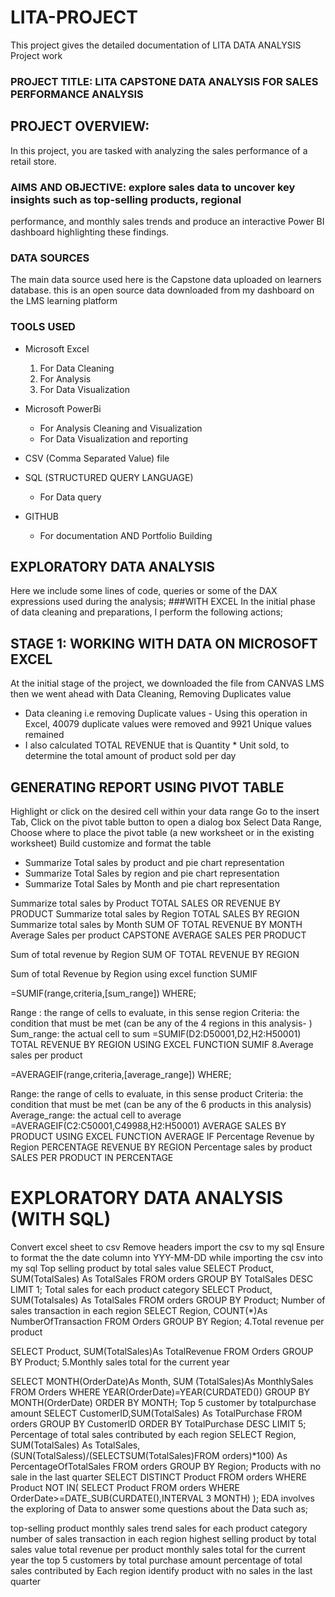 # LITA-PROJECT
This project gives the detailed documentation of LITA DATA ANALYSIS Project work

### PROJECT TITLE: LITA CAPSTONE DATA ANALYSIS FOR SALES PERFORMANCE ANALYSIS
## PROJECT OVERVIEW:
In this project, you are tasked with analyzing the sales performance of a retail store. 
### AIMS AND OBJECTIVE: explore sales data to uncover key insights such as top-selling products, regional 
performance, and monthly sales trends and produce an interactive Power BI
dashboard highlighting these findings.

### DATA SOURCES
The main data source used here is the Capstone data uploaded on learners database. 
this is an open source data downloaded from my dashboard on the LMS learning platform


### TOOLS USED
- Microsoft Excel
  1.  For Data Cleaning
  2.  For Analysis
  3.  For Data Visualization
     
- Microsoft PowerBi
  - For Analysis Cleaning and Visualization
  - For Data Visualization and reporting
    
- CSV (Comma Separated Value)  file
  
- SQL (STRUCTURED QUERY LANGUAGE)
  - For Data query
    
- GITHUB
  - For documentation AND Portfolio Building  
  
## EXPLORATORY DATA ANALYSIS 
Here we include some lines of code, queries or some of the DAX expressions used during the analysis; 
###WITH EXCEL In the initial phase of data cleaning and preparations, I perform the following actions;

## STAGE 1: WORKING WITH DATA ON MICROSOFT EXCEL
At the initial stage of the project, we downloaded the file from CANVAS LMS 
then we went ahead with Data Cleaning, Removing Duplicates value
  - Data cleaning i.e removing Duplicate values - Using this operation in Excel, 40079 duplicate values were removed and 9921 Unique values remained
  - I also calculated TOTAL REVENUE that is Quantity * Unit sold, to determine the total amount of product sold per day

## GENERATING REPORT USING PIVOT TABLE
  Highlight or click on the desired cell within your data range
  Go to the insert Tab, Click on the pivot  table button to open a dialog box
  Select Data Range, Choose where to place the pivot table (a new worksheet or in the existing worksheet)
  Build customize and format the table
  
  -  Summarize Total sales by product and pie chart representation
  -  Summarize Total Sales by region and pie chart representation
  -  Summarize Total Sales by Month and pie chart representation

Summarize total sales by Product
TOTAL SALES OR REVENUE BY PRODUCT
Summarize total sales by Region
TOTAL SALES BY REGION
Summarize total sales by Month
SUM OF TOTAL REVENUE BY MONTH
Average Sales per product CAPSTONE AVERAGE SALES PER PRODUCT

Sum of total revenue by Region
SUM OF TOTAL REVENUE BY REGION

Sum of total Revenue by Region using excel function SUMIF

=SUMIF(range,criteria,[sum_range])
WHERE;

Range : the range of cells to evaluate, in this sense region
Criteria: the condition that must be met (can be any of the 4 regions in this analysis- )
Sum_range: the actual cell to sum
=SUMIF(D2:D50001,D2,H2:H50001)
TOTAL REVENUE BY REGION USING EXCEL FUNCTION SUMIF 
8.Average sales per product

=AVERAGEIF(range,criteria,[average_range])
WHERE;

Range: the range of cells to evaluate, in this sense product
Criteria: the condition that must be met (can be any of the 6 products in this analysis)
Average_range: the actual cell to average
=AVERAGEIF(C2:C50001,C49988,H2:H50001)
AVERAGE SALES BY PRODUCT USING EXCEL FUNCTION AVERAGE IF
Percentage Revenue by Region
PERCENTAGE REVENUE BY REGION
Percentage sales by product
SALES PER PRODUCT IN PERCENTAGE

# EXPLORATORY DATA ANALYSIS (WITH SQL)
Convert excel sheet to csv
Remove headers
import the csv to my sql
Ensure to format the the date column into YYY-MM-DD while importing the csv into my sql
Top selling product by total sales value
SELECT Product, SUM(TotalSales) As TotalSales
FROM orders
GROUP BY TotalSales DESC
LIMIT 1;
Total sales for each product category
SELECT Product, SUM(Totalsales) As TotalSales
FROM orders
GROUP BY Product;
Number of sales transaction in each region
SELECT Region, COUNT(*)As NumberOfTransaction
FROM Orders
GROUP BY Region;
4.Total revenue per product

SELECT Product, SUM(TotalSales)As TotalRevenue
FROM Orders
GROUP BY Product;
5.Monthly sales total for the current year

SELECT MONTH(OrderDate)As Month, SUM (TotalSales)As MonthlySales
FROM Orders
WHERE YEAR(OrderDate)=YEAR(CURDATED())
GROUP BY MONTH(OrderDate)
ORDER BY MONTH;
Top 5 customer by totalpurchase amount
SELECT CustomerID,SUM(TotalSales) As TotalPurchase
FROM orders
GROUP BY CustomerID
ORDER BY TotalPurchase DESC
LIMIT 5;
Percentage of total sales contributed by each region
SELECT Region,
SUM(TotalSales) As TotalSales,
(SUN(TotalSaless)/(SELECTSUM(TotalSales)FROM orders)*100) As PercentageOfTotalSales
FROM orders
GROUP BY Region;
Products with no sale in the last quarter
SELECT DISTINCT Product
FROM orders
WHERE Product NOT IN(
SELECT Product
FROM orders
WHERE OrderDate>=DATE_SUB(CURDATE(),INTERVAL 3 MONTH)
);
EDA involves the exploring of Data to answer some questions about the Data such as;

top-selling product
monthly sales trend
sales for each product category
number of sales transaction in each region
highest selling product by total sales value
total revenue per product
monthly sales total for the current year
the top 5 customers by total purchase amount
percentage of total sales contributed by Each region
identify product with no sales in the last quarter
